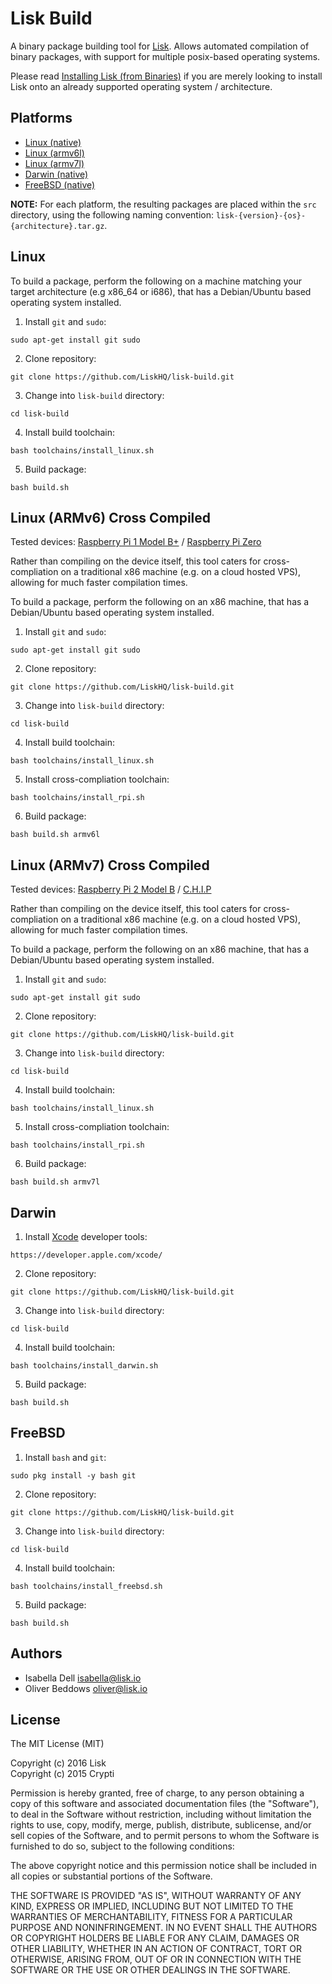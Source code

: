 # Lisk Build

A binary package building tool for [Lisk](https://lisk.io/). Allows automated compilation of binary packages, with support for multiple posix-based operating systems.

Please read [Installing Lisk (from Binaries)](https://github.com/LiskHQ/lisk-docs/blob/master/BinaryInstall.md) if you are merely looking to install Lisk onto an already supported operating system / architecture.

## Platforms

- [Linux (native)](#linux)
- [Linux (armv6l)](#linux-armv6-cross-compiled)
- [Linux (armv7l)](#linux-armv7-cross-compiled)
- [Darwin (native)](#darwin)
- [FreeBSD (native)](#freebsd)

**NOTE:** For each platform, the resulting packages are placed within the `src` directory, using the following naming convention: `lisk-{version}-{os}-{architecture}.tar.gz`.

## Linux

To build a package, perform the following on a machine matching your target architecture (e.g x86_64 or i686), that has a Debian/Ubuntu based operating system installed.

1. Install `git` and `sudo`:

  ```
  sudo apt-get install git sudo
  ```

2. Clone repository:

  ```
  git clone https://github.com/LiskHQ/lisk-build.git
  ```

3. Change into `lisk-build` directory:

  ```
  cd lisk-build
  ```

4. Install build toolchain:

  ```
  bash toolchains/install_linux.sh
  ```

5. Build package:

  ```
  bash build.sh
  ```

## Linux (ARMv6) Cross Compiled

Tested devices: [Raspberry Pi 1 Model B+](https://www.raspberrypi.org/products/model-b-plus/) / [Raspberry Pi Zero](https://www.raspberrypi.org/products/pi-zero/)

Rather than compiling on the device itself, this tool caters for cross-compliation on a traditional x86 machine (e.g. on a cloud hosted VPS), allowing for much faster compilation times.

To build a package, perform the following on an x86 machine, that has a Debian/Ubuntu based operating system installed.

1. Install `git` and `sudo`:

  ```
  sudo apt-get install git sudo
  ```

2. Clone repository:

  ```
  git clone https://github.com/LiskHQ/lisk-build.git
  ```

3. Change into `lisk-build` directory:

  ```
  cd lisk-build
  ```

4. Install build toolchain:

  ```
  bash toolchains/install_linux.sh
  ```

5. Install cross-compliation toolchain:

  ```
  bash toolchains/install_rpi.sh
  ```

6. Build package:

  ```
  bash build.sh armv6l
  ```

## Linux (ARMv7) Cross Compiled

Tested devices: [Raspberry Pi 2 Model B](https://www.raspberrypi.org/products/raspberry-pi-2-model-b/) / [C.H.I.P](http://getchip.com/)

Rather than compiling on the device itself, this tool caters for cross-compliation on a traditional x86 machine (e.g. on a cloud hosted VPS), allowing for much faster compilation times.

To build a package, perform the following on an x86 machine, that has a Debian/Ubuntu based operating system installed.

1. Install `git` and `sudo`:

  ```
  sudo apt-get install git sudo
  ```

2. Clone repository:

  ```
  git clone https://github.com/LiskHQ/lisk-build.git
  ```

3. Change into `lisk-build` directory:

  ```
  cd lisk-build
  ```

4. Install build toolchain:

  ```
  bash toolchains/install_linux.sh
  ```

5. Install cross-compliation toolchain:

  ```
  bash toolchains/install_rpi.sh
  ```

6. Build package:

  ```
  bash build.sh armv7l
  ```

## Darwin

1. Install [Xcode](https://developer.apple.com/xcode/) developer tools:

  ```
  https://developer.apple.com/xcode/
  ```

2. Clone repository:

  ```
  git clone https://github.com/LiskHQ/lisk-build.git
  ```

3. Change into `lisk-build` directory:

  ```
  cd lisk-build
  ```

4. Install build toolchain:

  ```
  bash toolchains/install_darwin.sh
  ```

5. Build package:

  ```
  bash build.sh
  ```

## FreeBSD

1. Install `bash` and `git`:

  ```
  sudo pkg install -y bash git
  ```

2. Clone repository:

  ```
  git clone https://github.com/LiskHQ/lisk-build.git
  ```

3. Change into `lisk-build` directory:

  ```
  cd lisk-build
  ```

4. Install build toolchain:

  ```
  bash toolchains/install_freebsd.sh
  ```

5. Build package:

  ```
  bash build.sh
  ```

## Authors

- Isabella Dell <isabella@lisk.io>
- Oliver Beddows <oliver@lisk.io>

## License

The MIT License (MIT)

Copyright (c) 2016 Lisk  
Copyright (c) 2015 Crypti

Permission is hereby granted, free of charge, to any person obtaining a copy of this software and associated documentation files (the "Software"), to deal in the Software without restriction, including without limitation the rights to use, copy, modify, merge, publish, distribute, sublicense, and/or sell copies of the Software, and to permit persons to whom the Software is furnished to do so, subject to the following conditions:

The above copyright notice and this permission notice shall be included in all copies or substantial portions of the Software.

THE SOFTWARE IS PROVIDED "AS IS", WITHOUT WARRANTY OF ANY KIND, EXPRESS OR IMPLIED, INCLUDING BUT NOT LIMITED TO THE WARRANTIES OF MERCHANTABILITY, FITNESS FOR A PARTICULAR PURPOSE AND NONINFRINGEMENT. IN NO EVENT SHALL THE AUTHORS OR COPYRIGHT HOLDERS BE LIABLE FOR ANY CLAIM, DAMAGES OR OTHER LIABILITY, WHETHER IN AN ACTION OF CONTRACT, TORT OR OTHERWISE, ARISING FROM, OUT OF OR IN CONNECTION WITH THE SOFTWARE OR THE USE OR OTHER DEALINGS IN THE SOFTWARE.
